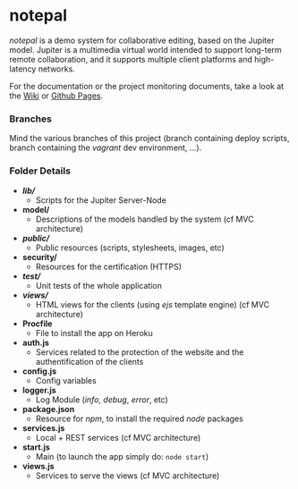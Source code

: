 notepal
======

*notepal* is a demo system for collaborative editing, based on the Jupiter model. Jupiter is a multimedia virtual world intended to support long-term remote collaboration, and it supports multiple client platforms and high-latency networks.

For the documentation or the project monitoring documents, take a look at the [Wiki](https://github.com/Aldream/notepal/wiki) or [Github Pages](http://aldream.io/notepal).

### Branches
Mind the various branches of this project (branch containing deploy scripts, branch containing the *vagrant* dev environment, ...).

### Folder Details

- ***lib/***
    - Scripts for the Jupiter Server-Node
- **model/**
    - Descriptions of the models handled by the system (cf MVC architecture)
- ***public/***
    - Public resources (scripts, stylesheets, images, etc)
- **security/**
    - Resources for the certification (HTTPS)
- ***test/***
    - Unit tests of the whole application
- ***views/***
    - HTML views for the clients (using *ejs* template engine) (cf MVC architecture)
- **Procfile**
    - File to install the app on Heroku
- **auth.js**
    - Services related to the protection of the website and the authentification of the clients
- **config.js**
    - Config variables
- **logger.js**
    - Log Module (*info*, *debug*, *error*, etc)
- **package.json**
    - Resource for *npm*, to install the required *node* packages
- **services.js**
    - Local + REST services (cf MVC architecture)
- **start.js**
    - Main (to launch the app simply do: `node start`)
- **views.js**
    - Services to serve the views (cf MVC architecture)
